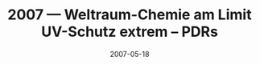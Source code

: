 ---
title: "2007 &mdash; Weltraum-Chemie am Limit UV-Schutz extrem – PDRs"
collection: talks
type: "Talk"
tag: public
invited: Invited
permalink: \talks\2007-05-18-Weltraum-Chemie-am-Limit-UV-Schutz-extrem-–-PDRs
paperurl: 
date: "2007-05-18"
venue: "Physikalischer Verein"
location: "Frankfurt/Main, Germany"
---